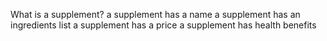 What is a supplement?
a supplement has a name
a supplement has an ingredients list
a supplement has a price
a supplement has health benefits

